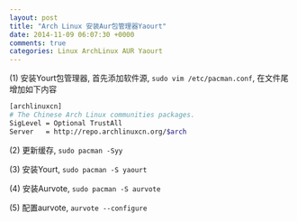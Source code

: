 ```yaml
---
layout: post
title: "Arch Linux 安装Aur包管理器Yaourt"
date: 2014-11-09 06:07:30 +0000
comments: true
categories: Linux ArchLinux AUR Yaourt
---
```


(1) 安装Yourt包管理器, 首先添加软件源, `sudo vim /etc/pacman.conf`, 在文件尾增加如下内容

```bash
[archlinuxcn]
# The Chinese Arch Linux communities packages.
SigLevel = Optional TrustAll
Server   = http://repo.archlinuxcn.org/$arch
```

(2) 更新缓存, `sudo pacman -Syy`

(3) 安装Yourt, `sudo pacman -S yaourt`

(4) 安装Aurvote, `sudo pacman -S aurvote`

(5) 配置aurvote, `aurvote --configure`
